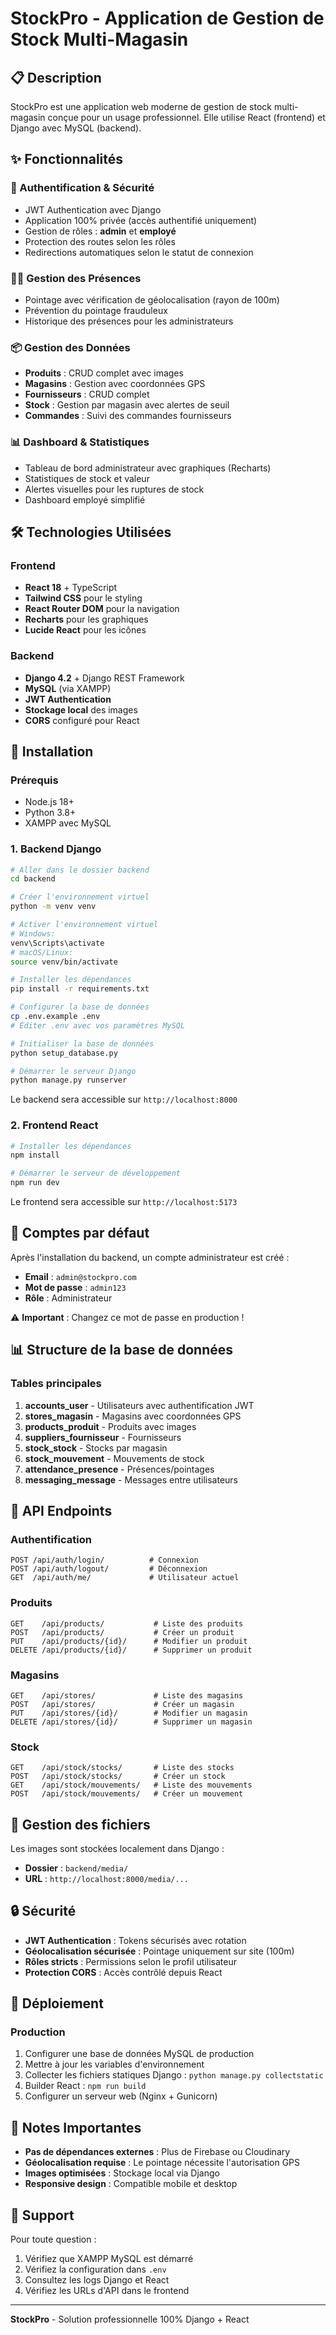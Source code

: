 # StockPro - Application de Gestion de Stock Multi-Magasin

## 📋 Description

StockPro est une application web moderne de gestion de stock multi-magasin conçue pour un usage professionnel. Elle utilise React (frontend) et Django avec MySQL (backend).

## ✨ Fonctionnalités

### 🔐 Authentification & Sécurité
- JWT Authentication avec Django
- Application 100% privée (accès authentifié uniquement)
- Gestion de rôles : **admin** et **employé**
- Protection des routes selon les rôles
- Redirections automatiques selon le statut de connexion

### 👨‍💼 Gestion des Présences
- Pointage avec vérification de géolocalisation (rayon de 100m)
- Prévention du pointage frauduleux
- Historique des présences pour les administrateurs

### 📦 Gestion des Données
- **Produits** : CRUD complet avec images
- **Magasins** : Gestion avec coordonnées GPS
- **Fournisseurs** : CRUD complet
- **Stock** : Gestion par magasin avec alertes de seuil
- **Commandes** : Suivi des commandes fournisseurs

### 📊 Dashboard & Statistiques
- Tableau de bord administrateur avec graphiques (Recharts)
- Statistiques de stock et valeur
- Alertes visuelles pour les ruptures de stock
- Dashboard employé simplifié

## 🛠️ Technologies Utilisées

### Frontend
- **React 18** + TypeScript
- **Tailwind CSS** pour le styling
- **React Router DOM** pour la navigation
- **Recharts** pour les graphiques
- **Lucide React** pour les icônes

### Backend
- **Django 4.2** + Django REST Framework
- **MySQL** (via XAMPP)
- **JWT Authentication**
- **Stockage local** des images
- **CORS** configuré pour React

## 🚀 Installation

### Prérequis
- Node.js 18+
- Python 3.8+
- XAMPP avec MySQL

### 1. Backend Django

```bash
# Aller dans le dossier backend
cd backend

# Créer l'environnement virtuel
python -m venv venv

# Activer l'environnement virtuel
# Windows:
venv\Scripts\activate
# macOS/Linux:
source venv/bin/activate

# Installer les dépendances
pip install -r requirements.txt

# Configurer la base de données
cp .env.example .env
# Éditer .env avec vos paramètres MySQL

# Initialiser la base de données
python setup_database.py

# Démarrer le serveur Django
python manage.py runserver
```

Le backend sera accessible sur `http://localhost:8000`

### 2. Frontend React

```bash
# Installer les dépendances
npm install

# Démarrer le serveur de développement
npm run dev
```

Le frontend sera accessible sur `http://localhost:5173`

## 👥 Comptes par défaut

Après l'installation du backend, un compte administrateur est créé :

- **Email** : `admin@stockpro.com`
- **Mot de passe** : `admin123`
- **Rôle** : Administrateur

⚠️ **Important** : Changez ce mot de passe en production !

## 📊 Structure de la base de données

### Tables principales

1. **accounts_user** - Utilisateurs avec authentification JWT
2. **stores_magasin** - Magasins avec coordonnées GPS
3. **products_produit** - Produits avec images
4. **suppliers_fournisseur** - Fournisseurs
5. **stock_stock** - Stocks par magasin
6. **stock_mouvement** - Mouvements de stock
7. **attendance_presence** - Présences/pointages
8. **messaging_message** - Messages entre utilisateurs

## 🔄 API Endpoints

### Authentification
```
POST /api/auth/login/          # Connexion
POST /api/auth/logout/         # Déconnexion
GET  /api/auth/me/             # Utilisateur actuel
```

### Produits
```
GET    /api/products/           # Liste des produits
POST   /api/products/           # Créer un produit
PUT    /api/products/{id}/      # Modifier un produit
DELETE /api/products/{id}/      # Supprimer un produit
```

### Magasins
```
GET    /api/stores/             # Liste des magasins
POST   /api/stores/             # Créer un magasin
PUT    /api/stores/{id}/        # Modifier un magasin
DELETE /api/stores/{id}/        # Supprimer un magasin
```

### Stock
```
GET    /api/stock/stocks/       # Liste des stocks
POST   /api/stock/stocks/       # Créer un stock
GET    /api/stock/mouvements/   # Liste des mouvements
POST   /api/stock/mouvements/   # Créer un mouvement
```

## 📁 Gestion des fichiers

Les images sont stockées localement dans Django :
- **Dossier** : `backend/media/`
- **URL** : `http://localhost:8000/media/...`

## 🔒 Sécurité

- **JWT Authentication** : Tokens sécurisés avec rotation
- **Géolocalisation sécurisée** : Pointage uniquement sur site (100m)
- **Rôles stricts** : Permissions selon le profil utilisateur
- **Protection CORS** : Accès contrôlé depuis React

## 🚢 Déploiement

### Production
1. Configurer une base de données MySQL de production
2. Mettre à jour les variables d'environnement
3. Collecter les fichiers statiques Django : `python manage.py collectstatic`
4. Builder React : `npm run build`
5. Configurer un serveur web (Nginx + Gunicorn)

## 📝 Notes Importantes

- **Pas de dépendances externes** : Plus de Firebase ou Cloudinary
- **Géolocalisation requise** : Le pointage nécessite l'autorisation GPS
- **Images optimisées** : Stockage local via Django
- **Responsive design** : Compatible mobile et desktop

## 🤝 Support

Pour toute question :
1. Vérifiez que XAMPP MySQL est démarré
2. Vérifiez la configuration dans `.env`
3. Consultez les logs Django et React
4. Vérifiez les URLs d'API dans le frontend

---

**StockPro** - Solution professionnelle 100% Django + React
